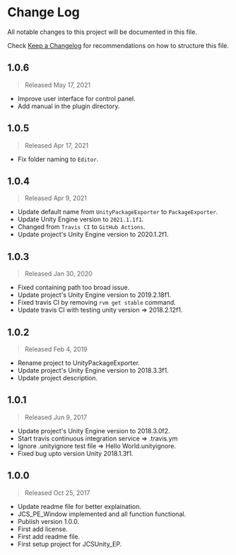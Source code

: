 # Change Log

All notable changes to this project will be documented in this file.

Check [Keep a Changelog](http://keepachangelog.com/) for recommendations on how to structure this file.


## 1.0.6
> Released May 17, 2021

* Improve user interface for control panel.
* Add manual in the plugin directory.

## 1.0.5
> Released Apr 17, 2021

* Fix folder naming to `Editor`.

## 1.0.4
> Released Apr 9, 2021

* Update default name from `UnityPackageExporter` to `PackageExporter`.
* Update Unity Engine version to `2021.1.1f1`.
* Changed from `Travis CI` to `GitHub Actions`.
* Update project's Unity Engine version to 2020.1.2f1.

## 1.0.3
> Released Jan 30, 2020

* Fixed containing path too broad issue.
* Update project's Unity Engine version to 2019.2.18f1.
* Fixed travis CI by removing `rvm get stable` command.
* Update travis CI with testing unity version => 2018.2.12f1.

## 1.0.2
> Released Feb 4, 2019

* Rename project to UnityPackageExporter.
* Update project's Unity Engine version to 2018.3.3f1.
* Update project description.

## 1.0.1
> Released Jun 9, 2017

* Update project's Unity Engine version to 2018.3.0f2.
* Start travis continuous integration service => .travis.ym
* Ignore .unityignore test file => Hello World.unityignore.
* Fixed bug upto version Unity 2018.1.3f1.

## 1.0.0
> Released Oct 25, 2017

* Update readme file for better explaination.
* JCS_PE_Window implemented and all function functional.
* Publish version 1.0.0.
* First add license.
* First add readme file.
* First setup project for JCSUnity_EP.
